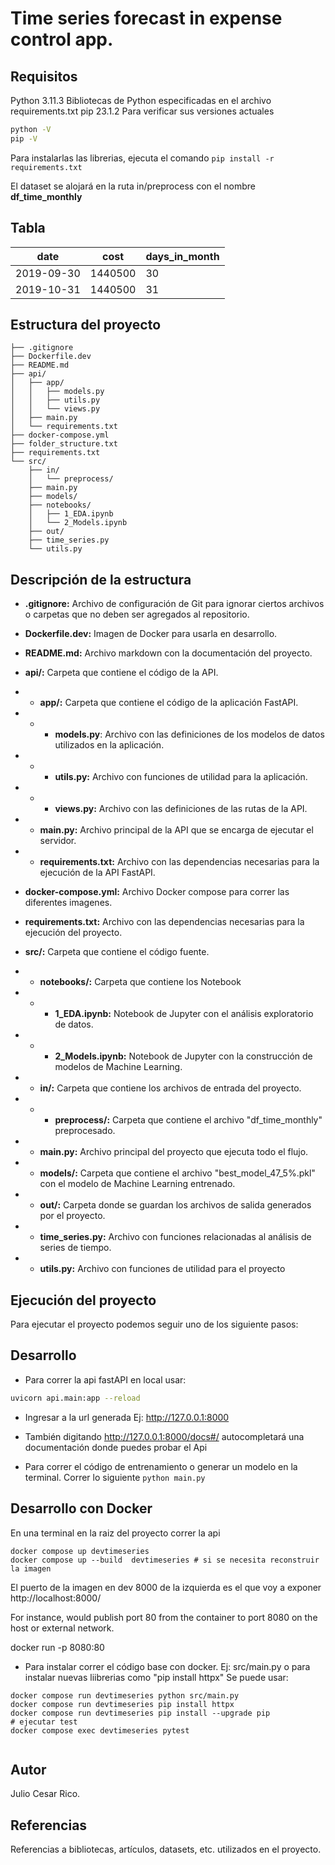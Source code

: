 # Time series forecast in expense control app.

## Requisitos
 Python 3.11.3 Bibliotecas de Python especificadas en el archivo
requirements.txt
pip 23.1.2
Para verificar sus versiones actuales
```sh
python -V
pip -V
```

Para instalarlas las librerias, ejecuta el comando `pip install -r
requirements.txt`

El dataset se alojará en la ruta in/preprocess con el nombre **df_time_monthly**

Tabla
------------------------------------------------------------

date         |  cost       | days_in_month
------------ | ----------- | ---------------------
2019-09-30   | 1440500     |      30
2019-10-31   | 1440500     |      31
## Estructura del proyecto
```
├── .gitignore
├── Dockerfile.dev
├── README.md
├── api/
│   ├── app/
│   │   ├── models.py
│   │   ├── utils.py
│   │   └── views.py
│   ├── main.py
│   └── requirements.txt
├── docker-compose.yml
├── folder_structure.txt
├── requirements.txt
└── src/
    ├── in/
    │   └── preprocess/
    ├── main.py
    ├── models/
    ├── notebooks/
    │   ├── 1_EDA.ipynb
    │   └── 2_Models.ipynb
    ├── out/
    ├── time_series.py
    └── utils.py
```

## Descripción de la estructura
* **.gitignore:** Archivo de configuración de Git para ignorar ciertos archivos o carpetas que no deben ser agregados al repositorio.

* **Dockerfile.dev:** Imagen de Docker para usarla en desarrollo.
* **README.md:** Archivo markdown con la documentación del proyecto.
* **api/:** Carpeta que contiene el código de la API.
* * **app/:** Carpeta que contiene el código de la aplicación FastAPI.
* * * **models.py**: Archivo con las definiciones de los modelos de datos utilizados en la aplicación.
* * * **utils.py:** Archivo con funciones de utilidad para la aplicación.
* * * **views.py:** Archivo con las definiciones de las rutas de la API.

* * **main.py:** Archivo principal de la API que se encarga de ejecutar el servidor.
* * **requirements.txt:** Archivo con las dependencias necesarias para la ejecución de la API FastAPI.
* **docker-compose.yml:** Archivo Docker compose para correr las diferentes imagenes.
* **requirements.txt:** Archivo con las dependencias necesarias para la ejecución del proyecto.
* **src/:** Carpeta que contiene el código fuente.
* * **notebooks/:** Carpeta que contiene los Notebook
* * * **1_EDA.ipynb:** Notebook de Jupyter con el análisis exploratorio de datos.
* * * **2_Models.ipynb:** Notebook de Jupyter con la construcción de modelos de Machine Learning.
* * **in/:** Carpeta que contiene los archivos de entrada del proyecto.
* * * **preprocess/:** Carpeta que contiene el archivo "df_time_monthly" preprocesado.
* * **main.py:** Archivo principal del proyecto que ejecuta todo el flujo.
* * **models/:** Carpeta que contiene el archivo "best_model_47_5%.pkl" con el modelo de Machine Learning entrenado.
* * **out/:** Carpeta donde se guardan los archivos de salida generados por el proyecto.
* * **time_series.py:** Archivo con funciones relacionadas al análisis de series de tiempo.
* * **utils.py:** Archivo con funciones de utilidad para el proyecto
## Ejecución del proyecto
Para ejecutar el proyecto podemos seguir uno de los siguiente pasos:

## Desarrollo

* Para correr la api fastAPI en local usar:

```sh
uvicorn api.main:app --reload
```
* Ingresar a la url generada Ej: http://127.0.0.1:8000

* También digitando http://127.0.0.1:8000/docs#/  autocompletará una documentación donde puedes probar el Api
* Para correr el código de entrenamiento o generar un modelo en la terminal.
Correr lo siguiente ``` python main.py ```

## Desarrollo con  Docker
En una terminal en la raiz del proyecto correr la  api
```
docker compose up devtimeseries
docker compose up --build  devtimeseries # si se necesita reconstruir la imagen
```
El puerto de la imagen en dev 8000 de la izquierda es el que voy a exponer
http://localhost:8000/

For instance, would publish port 80 from the container to port 8080 on the host or external network.

docker run -p 8080:80
* Para instalar correr el código base con docker.
Ej: src/main.py
o para instalar nuevas liibrerias como "pip install httpx"
Se puede usar:
```
docker compose run devtimeseries python src/main.py
docker compose run devtimeseries pip install httpx
docker compose run devtimeseries pip install --upgrade pip
# ejecutar test
docker compose exec devtimeseries pytest


```
## Autor
Julio Cesar Rico.

## Referencias
Referencias a bibliotecas, artículos, datasets, etc.
utilizados en el proyecto.
